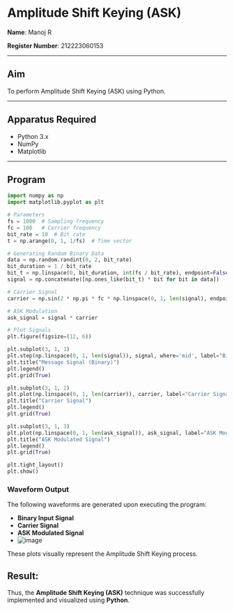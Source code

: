 # Amplitude Shift Keying (ASK)

**Name**: Manoj R

**Register Number**: 212223060153

---

## Aim  
To perform Amplitude Shift Keying (ASK) using Python.

---

## Apparatus Required  
- Python 3.x  
- NumPy  
- Matplotlib  

---

## Program  
```python
import numpy as np
import matplotlib.pyplot as plt

# Parameters
fs = 1000  # Sampling frequency
fc = 100   # Carrier frequency
bit_rate = 10  # Bit rate
t = np.arange(0, 1, 1/fs)  # Time vector

# Generating Random Binary Data
data = np.random.randint(0, 2, bit_rate)
bit_duration = 1 / bit_rate
bit_t = np.linspace(0, bit_duration, int(fs / bit_rate), endpoint=False)
signal = np.concatenate([np.ones_like(bit_t) * bit for bit in data])

# Carrier Signal
carrier = np.sin(2 * np.pi * fc * np.linspace(0, 1, len(signal), endpoint=False))

# ASK Modulation
ask_signal = signal * carrier

# Plot Signals
plt.figure(figsize=(12, 6))

plt.subplot(3, 1, 1)
plt.step(np.linspace(0, 1, len(signal)), signal, where='mid', label="Binary Data")
plt.title("Message Signal (Binary)")
plt.legend()
plt.grid(True)

plt.subplot(3, 1, 2)
plt.plot(np.linspace(0, 1, len(carrier)), carrier, label="Carrier Signal")
plt.title("Carrier Signal")
plt.legend()
plt.grid(True)

plt.subplot(3, 1, 3)
plt.plot(np.linspace(0, 1, len(ask_signal)), ask_signal, label="ASK Modulated Signal")
plt.title("ASK Modulated Signal")
plt.legend()
plt.grid(True)

plt.tight_layout()
plt.show()
```
### Waveform Output  
The following waveforms are generated upon executing the program:

- **Binary Input Signal**  
- **Carrier Signal**  
- **ASK Modulated Signal**
- ![image](https://github.com/user-attachments/assets/a3dbf1a3-3b40-4c5a-ae4e-5d94ba6dd3d8)

These plots visually represent the Amplitude Shift Keying process.

## Result:
Thus, the **Amplitude Shift Keying (ASK)** technique was successfully implemented and visualized using **Python**.
